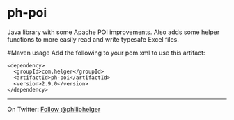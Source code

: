 ph-poi
======

Java library with some Apache POI improvements. Also adds some helper functions to more easily read and write typesafe Excel files.

#Maven usage
Add the following to your pom.xml to use this artifact:
```
<dependency>
  <groupId>com.helger</groupId>
  <artifactId>ph-poi</artifactId>
  <version>2.9.0</version>
</dependency>
```

---

On Twitter: <a href="https://twitter.com/philiphelger">Follow @philiphelger</a>
